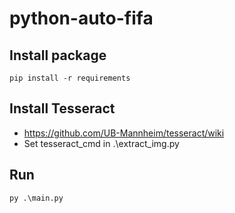 # python-auto-fifa

## Install package

```
pip install -r requirements
```

## Install Tesseract

- https://github.com/UB-Mannheim/tesseract/wiki
- Set tesseract_cmd in .\extract_img.py

## Run

```
py .\main.py
```

